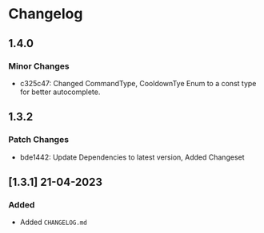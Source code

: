 # Changelog

## 1.4.0

### Minor Changes

- c325c47: Changed CommandType, CooldownTye Enum to a const type for better autocomplete.

## 1.3.2

### Patch Changes

- bde1442: Update Dependencies to latest version, Added Changeset

## [1.3.1] 21-04-2023

### Added

- Added `CHANGELOG.md`
